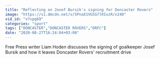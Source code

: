 ```yaml
---
title: "Reflecting on Josef Bursik's signing for Doncaster Rovers"
image: "https://s1.dmcdn.net/v/SPnaX1VGSG7lRIxzR/x240"
vid_id: "x7vpg69"
categories: "sport"
tags: ["DONCASTER","DONCASTER ROVERS","DRFC"]
date: "2020-08-27T16:24:04+03:00"
---
```

Free Press writer Liam Hoden discusses the signing of goalkeeper Josef Bursik and how it leaves Doncaster Rovers' recruitment drive
